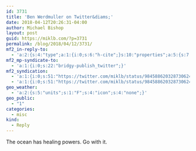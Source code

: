 ```yaml
---
id: 3731
title: 'Ben Werdmuller on Twitter&diams;'
date: 2018-04-12T20:26:31-04:00
author: Michael Bishop
layout: post
guid: https://miklb.com/?p=3731
permalink: /blog/2018/04/12/3731/
mf2_in-reply-to:
  - 'a:2:{s:4:"type";a:1:{i:0;s:6:"h-cite";}s:10:"properties";a:5:{s:7:"summary";a:1:{i:0;s:167:"“My brain feels like it’s been packed in polystyrene, then goo, then more polystyrene, and then thrown into the ocean. And no, that’s not how I normally feel.”";}s:4:"name";a:1:{i:0;s:25:"Ben Werdmuller on Twitter";}s:3:"url";a:1:{i:0;s:53:"https://twitter.com/benwerd/status/984588213313421313";}s:11:"publication";a:1:{i:0;s:7:"Twitter";}s:8:"featured";a:1:{i:0;s:76:"https://pbs.twimg.com/profile_images/925477833140350976/9Fc3So_g_400x400.jpg";}}}'
mf2_mp-syndicate-to:
  - 'a:1:{i:0;s:22:"bridgy-publish_twitter";}'
mf2_syndication:
  - 'a:1:{i:0;s:51:"https://twitter.com/miklb/status/984588620328730624";}'
  - 'a:1:{i:0;s:51:"https://twitter.com/miklb/status/984588620328730624";}'
geo_weather:
  - 'a:2:{s:5:"units";s:1:"F";s:4:"icon";s:4:"none";}'
geo_public:
  - "1"
categories:
  - misc
kind:
  - Reply
---
```

The ocean has healing powers. Go with it.